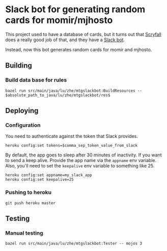 # Slack bot for generating random cards for momir/mjhosto

This project used to have a database of cards, but it turns out that [Scryfall](www.scryfall.com)
does a really good job of that, and they have a [Slack bot](https://scryfall.com/docs/slack-bot).

Instead, now this bot generates random cards for momir and mjhosto.

## Building

### Build data base for rules

```shell
bazel run src/main/java/lu/zhe/mtgslackbot:BuildResources -- $absolute_path_to_java/lu/zhe/mtgslackbot/res$
```

## Deploying

### Configuration
You need to authenticate against the token that Slack provides.
```shell
heroku config:set tokens=$comma_sep_token_value_from_slack
```

By default, the app goes to sleep after 30 minutes of inactivity. If you want to send a keep alive.
Provide the app name via the `appname` env variable. Also, you'll need to set the `keepalive` env variable
to something like 25.
```shell
heroku config:set appname=my_slack_app
heroku config:set keepalive=25
```

### Pushing to heroku
```shell
git push heroku master
```

## Testing

### Manual testing
```shell
bazel run src/main/java/lu/zhe/mtgslackbot:Tester -- mojos 3
```
